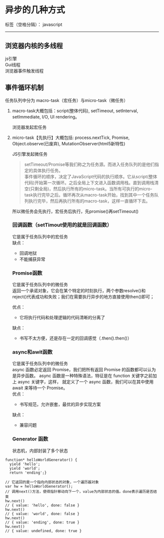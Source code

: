 ﻿# 异步的几种方式

标签（空格分隔）： javascript

---

## 浏览器内核的多线程
js引擎<br/>
Gui线程<br/>
浏览器事件触发线程

## 事件循环机制

任务队列中分为 macro-task（宏任务）与micro-task（微任务）<br/>
1. macro-task大概包括：script(整体代码), setTimeout, setInterval, setImmediate, I/O, UI rendering。<br/>

    浏览器发起宏任务

2. micro-task【先执行】大概包括: process.nextTick, Promise, Object.observe(已废弃), MutationObserver(html5新特性)<br/>

    JS引擎发起微任务<br/>

   > setTimeout/Promise等我们称之为任务源。而进入任务队列的是他们指定的具体执行任务。<br/>
   > 事件循环的顺序，决定了JavaScript代码的执行顺序。它从script(整体代码)开始第一次循环。之后全局上下文进入函数调用栈。直到调用栈清空(只剩全局)，然后执行所有的micro-task。当所有可执行的micro-task执行完毕之后。循环再次从macro-task开始，找到其中一个任务队列执行完毕，然后再执行所有的macro-task，这样一直循环下去。

    所以微任务会先执行，宏任务后执行，先promise()再setTimeout()

    ### 回调函数（setTimout使用的就是回调函数）
    它是属于任务队列中的宏任务<br/>
   缺点：
    * 回调地狱<br/>
    * 不能捕获异常

    ### Promise函数
    它是属于任务队列中的微任务<br/>
    返回一个承诺对象，它会在某个特定的时刻执行，两个参数resolve()和reject()代表成功和失败；我们在需要执行异步的地方直接使用then()即可；<br/>
    
    优点：
    * 它将执行代码和处理逻辑的代码清晰的分离了
    
    缺点：
    * 书写不太方便，还是存在一定的回调感觉（.then().then()）

    ### async和awit函数
    它是属于任务队列中的微任务<br/>
async 函数必定返回 Promise，我们把所有返回 Promise 的函数都可以认为是异步函数。
async 函数是一种特殊语法，特征是在 function 关键字之前加上 async 关键字，这样， 就定义了一个 async 函数，我们可以在其中使用 await 来等待一个 Promise。<br/>
    优点：
    * 书写规范，允许嵌套，最优的异步实现方案
    
    缺点：
    * 兼容问题

    ### Generator 函数
    状态机，内部封装了多个状态
~~~
function* helloWorldGenerator() {
  yield 'hello';
  yield 'world';
  return 'ending';}

// 它返回的是一个指向内部状态的对象，一个遍历器对象
var hw = helloWorldGenerator();
// 调用next()方法，使得指针移动向下一个，value为内部状态的值。done表示遍历是否结束
hw.next()
// { value: 'hello', done: false }
hw.next()
// { value: 'world', done: false }
hw.next()
// { value: 'ending', done: true }
hw.next()
// { value: undefined, done: true }
~~~




